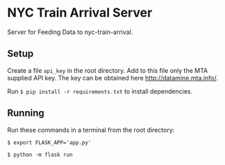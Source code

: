 # NYC Train Arrival Server
Server for Feeding Data to nyc-train-arrival.

## Setup
Create a file `api_key` in the root directory.  Add to this file only the MTA supplied API key.  The key can be obtained here http://datamine.mta.info/.

Run `$ pip install -r requirements.txt` to install dependencies.  

## Running
Run these commands in a terminal from the root directory:

`$ export FLASK_APP='app.py'`

`$ python -m flask run`
